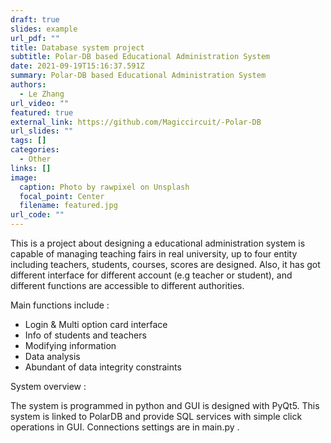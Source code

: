 ```yaml
---
draft: true
slides: example
url_pdf: ""
title: Database system project
subtitle: Polar-DB based Educational Administration System
date: 2021-09-19T15:16:37.591Z
summary: Polar-DB based Educational Administration System
authors:
  - Le Zhang
url_video: ""
featured: true
external_link: https://github.com/Magiccircuit/-Polar-DB
url_slides: ""
tags: []
categories:
  - Other
links: []
image:
  caption: Photo by rawpixel on Unsplash
  focal_point: Center
  filename: featured.jpg
url_code: ""
---
```

This is a project about designing a educational administration system is capable of managing teaching fairs in real university, up to four entity including teachers, students, courses, scores are designed. Also, it has got different interface for different account (e.g teacher or student), and different functions are accessible to different authorities. 

Main functions include  :

* Login & Multi option card interface 
* Info of students and teachers
* Modifying information
* Data analysis
* Abundant of data integrity constraints

System overview :

The system is programmed in python and GUI is designed with PyQt5. This system is linked to PolarDB and provide SQL services with simple click operations in GUI. Connections settings are in main.py .